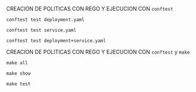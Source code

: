CREACION DE POLITICAS CON REGO Y EJECUCION CON `conftest`

`conftest test deployment.yaml`

`conftest test service.yaml`

`conftest test deployment+service.yaml`

CREACION DE POLITICAS CON REGO Y EJECUCION CON `conftest` y `make`

`make all`

`make show`

`make test`